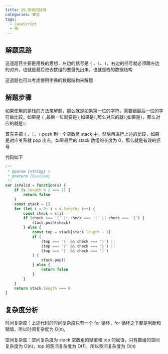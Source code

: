 ```yaml
---
title: 20.有效的括号
categories: 算法
tags:
  - JavaScript
  - 栈
---
```


## 解题思路

这道题目主要是用栈的思想，左边的括号是 `{` 、`[`、`(`，右边的括号就必须跟左边的对齐，也就是最后进去数组的要最先出来，也就是栈的数据结构

这道题也可以考虑使用字典的数据结构来解题

## 解题步骤

如果使用的是栈的方法来解题，那么就是如果第一位的字符，需要跟最后一位的字符做比较，如果是 `{` ,最后一位就要是`}`;如果是`[`,那么对应的就`]`;如果是`(`，那么对应的就是`)`;

首先先把 `{` 、`[`、`(` push 到一个空数组 stack 中，然后再进行上述的比较，如果是对应关系就 pop 出去，如果最后的 stack 数组的长度为 0，那么就是有效的括号

代码如下

```js
/**
 * @param {string} s
 * @return {boolean}
 */
var isValid = function(s) {
    if (s.length % 2 === 1) {
        return false
    }
    const stack = []
    for (let i = 0; i < s.length; i++) {
        const check = s[i]
        if (check === '[' || check === '(' || check === '{') {
            stack.push(check)
        } else {
            const top = stack[stack.length - 1]
            if (
                (top === '(' && check === ')') ||
                (top === '{' && check === '}') ||
                (top === '[' && check === ']')
            ) {
                stack.pop()
            } else {
                return false
            }
        }
    }
    return stack.length === 0
}

```

## 复杂度分析

时间复杂度：上述代码的时间复杂度只有一个 for 循环，for 循环之下都是判断和赋值，所以时间复杂度为 O(n),

空间复杂度：空间复杂度为 stack 空数组的赋值和 top 的赋值，只有数组的空间复杂度为 O(n)，top 的空间复杂度为 O(1)，所以空间复杂度为 O(n)
